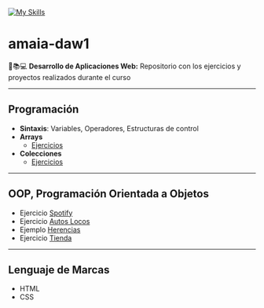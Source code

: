 [![My Skills](https://skillicons.dev/icons?i=java,eclipse,html,css,vscode,git,github&theme=light)](https://skillicons.dev)

# amaia-daw1
📖📚💻 **Desarrollo de Aplicaciones Web:** Repositorio con los ejercicios y proyectos realizados durante el curso

---

## Programación

* **Sintaxis**: Variables, Operadores, Estructuras de control
* **Arrays**
  * [Ejercicios](1_arrays)
* **Colecciones**
  * [Ejercicios](2_colecciones)
  
---

## OOP, Programación Orientada a Objetos
- Ejercicio [Spotify](oop/01Spotify)
- Ejercicio [Autos Locos](oop/02AutosLocos)
- Ejemplo [Herencias](oop/03Herencia)
- Ejercicio [Tienda](oop/04Tienda)

---

## Lenguaje de Marcas
- HTML
- CSS

